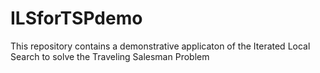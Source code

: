 # ILSforTSPdemo
This repository contains a demonstrative applicaton of the Iterated Local Search to solve the Traveling Salesman Problem
